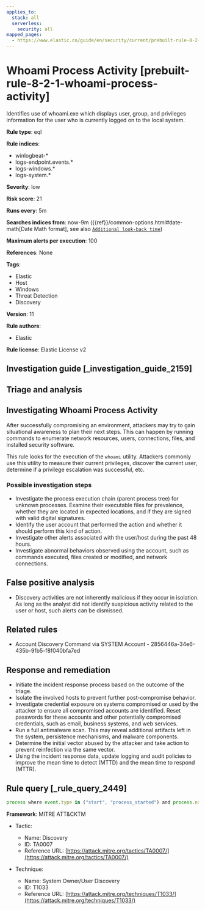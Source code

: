 ```yaml
---
applies_to:
  stack: all
  serverless:
    security: all
mapped_pages:
  - https://www.elastic.co/guide/en/security/current/prebuilt-rule-8-2-1-whoami-process-activity.html
---
```


# Whoami Process Activity [prebuilt-rule-8-2-1-whoami-process-activity]

Identifies use of whoami.exe which displays user, group, and privileges information for the user who is currently logged on to the local system.

**Rule type**: eql

**Rule indices**:

* winlogbeat-*
* logs-endpoint.events.*
* logs-windows.*
* logs-system.*

**Severity**: low

**Risk score**: 21

**Runs every**: 5m

**Searches indices from**: now-9m ({{ref}}/common-options.html#date-math[Date Math format], see also [`Additional look-back time`](docs-content://solutions/security/detect-and-alert/create-detection-rule.md#rule-schedule))

**Maximum alerts per execution**: 100

**References**: None

**Tags**:

* Elastic
* Host
* Windows
* Threat Detection
* Discovery

**Version**: 11

**Rule authors**:

* Elastic

**Rule license**: Elastic License v2

## Investigation guide [_investigation_guide_2159]

## Triage and analysis

## Investigating Whoami Process Activity

After successfully compromising an environment, attackers may try to gain situational awareness to plan their next steps.
This can happen by running commands to enumerate network resources, users, connections, files, and installed security
software.

This rule looks for the execution of the `whoami` utility. Attackers commonly use this utility to measure their current
privileges, discover the current user, determine if a privilege escalation was successful, etc.

### Possible investigation steps

- Investigate the process execution chain (parent process tree) for unknown processes. Examine their executable files
for prevalence, whether they are located in expected locations, and if they are signed with valid digital signatures.
- Identify the user account that performed the action and whether it should perform this kind of action.
- Investigate other alerts associated with the user/host during the past 48 hours.
- Investigate abnormal behaviors observed using the account, such as commands executed, files created or modified, and
network connections.

## False positive analysis

- Discovery activities are not inherently malicious if they occur in isolation. As long as the analyst did not identify
suspicious activity related to the user or host, such alerts can be dismissed.

## Related rules

- Account Discovery Command via SYSTEM Account - 2856446a-34e6-435b-9fb5-f8f040bfa7ed

## Response and remediation

- Initiate the incident response process based on the outcome of the triage.
- Isolate the involved hosts to prevent further post-compromise behavior.
- Investigate credential exposure on systems compromised or used by the attacker to ensure all compromised accounts are
identified. Reset passwords for these accounts and other potentially compromised credentials, such as email, business
systems, and web services.
- Run a full antimalware scan. This may reveal additional artifacts left in the system, persistence mechanisms, and
malware components.
- Determine the initial vector abused by the attacker and take action to prevent reinfection via the same vector.
- Using the incident response data, update logging and audit policies to improve the mean time to detect (MTTD) and the
mean time to respond (MTTR).

## Rule query [_rule_query_2449]

```js
process where event.type in ("start", "process_started") and process.name : "whoami.exe"
```

**Framework**: MITRE ATT&CKTM

* Tactic:

    * Name: Discovery
    * ID: TA0007
    * Reference URL: [https://attack.mitre.org/tactics/TA0007/](https://attack.mitre.org/tactics/TA0007/)

* Technique:

    * Name: System Owner/User Discovery
    * ID: T1033
    * Reference URL: [https://attack.mitre.org/techniques/T1033/](https://attack.mitre.org/techniques/T1033/)



